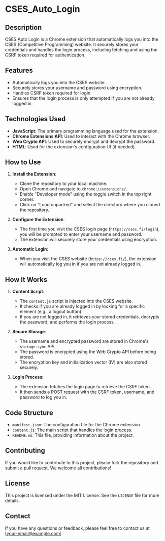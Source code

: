 # CSES_Auto_Login

## Description

CSES Auto Login is a Chrome extension that automatically logs you into the CSES (Competitive Programming) website. It securely stores your credentials and handles the login process, including fetching and using the CSRF token required for authentication.

## Features

- Automatically logs you into the CSES website.
- Securely stores your username and password using encryption.
- Handles CSRF token required for login.
- Ensures that the login process is only attempted if you are not already logged in.

## Technologies Used

- **JavaScript**: The primary programming language used for the extension.
- **Chrome Extensions API**: Used to interact with the Chrome browser.
- **Web Crypto API**: Used to securely encrypt and decrypt the password.
- **HTML**: Used for the extension's configuration UI (if needed).

## How to Use

1. **Install the Extension**:
   - Clone the repository to your local machine.
   - Open Chrome and navigate to `chrome://extensions/`.
   - Enable "Developer mode" using the toggle switch in the top right corner.
   - Click on "Load unpacked" and select the directory where you cloned the repository.

2. **Configure the Extension**:
   - The first time you visit the CSES login page (`https://cses.fi/login`), you will be prompted to enter your username and password.
   - The extension will securely store your credentials using encryption.

3. **Automatic Login**:
   - When you visit the CSES website (`https://cses.fi/`), the extension will automatically log you in if you are not already logged in.

## How It Works

1. **Content Script**:
   - The `content.js` script is injected into the CSES website.
   - It checks if you are already logged in by looking for a specific element (e.g., a logout button).
   - If you are not logged in, it retrieves your stored credentials, decrypts the password, and performs the login process.

2. **Secure Storage**:
   - The username and encrypted password are stored in Chrome's `storage.sync` API.
   - The password is encrypted using the Web Crypto API before being stored.
   - The encryption key and initialization vector (IV) are also stored securely.

3. **Login Process**:
   - The extension fetches the login page to retrieve the CSRF token.
   - It then sends a POST request with the CSRF token, username, and password to log you in.

## Code Structure

- `manifest.json`: The configuration file for the Chrome extension.
- `content.js`: The main script that handles the login process.
- `README.md`: This file, providing information about the project.

## Contributing
If you would like to contribute to this project, please fork the repository and submit a pull request. We welcome all contributions!

## License

This project is licensed under the MIT License. See the `LICENSE` file for more details.

## Contact

If you have any questions or feedback, please feel free to contact us at [your-email@example.com].
